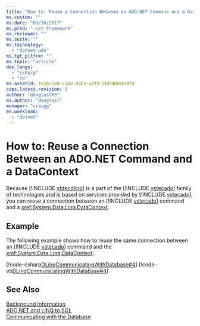 ```yaml
---
title: "How to: Reuse a Connection Between an ADO.NET Command and a DataContext"
ms.custom: ""
ms.date: "03/30/2017"
ms.prod: ".net-framework"
ms.reviewer: ""
ms.suite: ""
ms.technology: 
  - "dotnet-ado"
ms.tgt_pltfrm: ""
ms.topic: "article"
dev_langs: 
  - "csharp"
  - "vb"
ms.assetid: 7e26c7eb-c18a-43b5-a8f0-28fd8b04b0f0
caps.latest.revision: 2
author: "douglaslMS"
ms.author: "douglasl"
manager: "craigg"
ms.workload: 
  - "dotnet"
---
```

# How to: Reuse a Connection Between an ADO.NET Command and a DataContext
Because [!INCLUDE [vbtecdlinq](../../../../../../includes/vbtecdlinq-md.md)] is a part of the [!INCLUDE [vstecado](../../../../../../includes/vstecado-md.md)] family of technologies and is based on services provided by [!INCLUDE [vstecado](../../../../../../includes/vstecado-md.md)], you can reuse a connection between an [!INCLUDE [vstecado](../../../../../../includes/vstecado-md.md)] command and a <xref:System.Data.Linq.DataContext>.  
  
## Example  
 The following example shows how to reuse the same connection between an [!INCLUDE [vstecado](../../../../../../includes/vstecado-md.md)] command and the <xref:System.Data.Linq.DataContext>.  
  
 [!code-csharp[DLinqCommunicatingWithDatabase#4](../../../../../../samples/snippets/csharp/VS_Snippets_Data/DLinqCommunicatingWithDatabase/cs/Program.cs#4)]
 [!code-vb[DLinqCommunicatingWithDatabase#4](../../../../../../samples/snippets/visualbasic/VS_Snippets_Data/DLinqCommunicatingWithDatabase/vb/Module1.vb#4)]  
  
## See Also  
 [Background Information](../../../../../../docs/framework/data/adonet/sql/linq/background-information.md)  
 [ADO.NET and LINQ to SQL](../../../../../../docs/framework/data/adonet/sql/linq/ado-net-and-linq-to-sql.md)  
 [Communicating with the Database](../../../../../../docs/framework/data/adonet/sql/linq/communicating-with-the-database.md)
